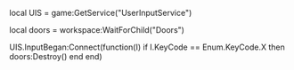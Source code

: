 local UIS = game:GetService("UserInputService")

local doors = workspace:WaitForChild("Doors")

UIS.InputBegan:Connect(function(I)
	if I.KeyCode == Enum.KeyCode.X then
		doors:Destroy()
	end
end)
